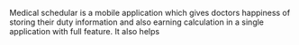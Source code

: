 Medical schedular is a mobile application which gives doctors happiness of storing their duty information and also earning calculation 
in a single application with full feature.
It also helps
